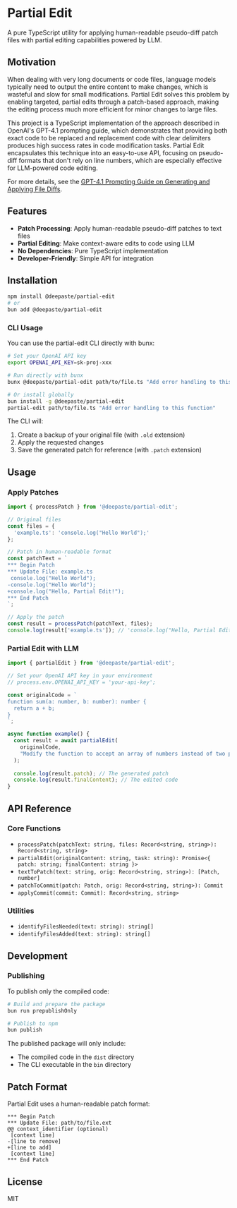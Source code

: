 # Partial Edit

A pure TypeScript utility for applying human-readable pseudo-diff patch files with partial editing capabilities powered by LLM.

## Motivation

When dealing with very long documents or code files, language models typically need to output the entire content to make changes, which is wasteful and slow for small modifications. Partial Edit solves this problem by enabling targeted, partial edits through a patch-based approach, making the editing process much more efficient for minor changes to large files.

This project is a TypeScript implementation of the approach described in OpenAI's GPT-4.1 prompting guide, which demonstrates that providing both exact code to be replaced and replacement code with clear delimiters produces high success rates in code modification tasks. Partial Edit encapsulates this technique into an easy-to-use API, focusing on pseudo-diff formats that don't rely on line numbers, which are especially effective for LLM-powered code editing.

For more details, see the [GPT-4.1 Prompting Guide on Generating and Applying File Diffs](https://cookbook.openai.com/examples/gpt4-1_prompting_guide#appendix-generating-and-applying-file-diffs).

## Features

- **Patch Processing**: Apply human-readable pseudo-diff patches to text files
- **Partial Editing**: Make context-aware edits to code using LLM
- **No Dependencies**: Pure TypeScript implementation
- **Developer-Friendly**: Simple API for integration

## Installation

```bash
npm install @deepaste/partial-edit
# or
bun add @deepaste/partial-edit
```

### CLI Usage

You can use the partial-edit CLI directly with bunx:

```bash
# Set your OpenAI API key
export OPENAI_API_KEY=sk-proj-xxx

# Run directly with bunx
bunx @deepaste/partial-edit path/to/file.ts "Add error handling to this function"

# Or install globally
bun install -g @deepaste/partial-edit
partial-edit path/to/file.ts "Add error handling to this function"
```

The CLI will:
1. Create a backup of your original file (with `.old` extension)
2. Apply the requested changes
3. Save the generated patch for reference (with `.patch` extension)

## Usage

### Apply Patches

```typescript
import { processPatch } from '@deepaste/partial-edit';

// Original files
const files = {
  'example.ts': 'console.log("Hello World");'
};

// Patch in human-readable format
const patchText = `
*** Begin Patch
*** Update File: example.ts
 console.log("Hello World");
-console.log("Hello World");
+console.log("Hello, Partial Edit!");
*** End Patch
`;

// Apply the patch
const result = processPatch(patchText, files);
console.log(result['example.ts']); // 'console.log("Hello, Partial Edit!");'
```

### Partial Edit with LLM

```typescript
import { partialEdit } from '@deepaste/partial-edit';

// Set your OpenAI API key in your environment
// process.env.OPENAI_API_KEY = 'your-api-key';

const originalCode = `
function sum(a: number, b: number): number {
  return a + b;
}
`;

async function example() {
  const result = await partialEdit(
    originalCode,
    "Modify the function to accept an array of numbers instead of two parameters"
  );
  
  console.log(result.patch); // The generated patch
  console.log(result.finalContent); // The edited code
}
```

## API Reference

### Core Functions

- `processPatch(patchText: string, files: Record<string, string>): Record<string, string>`
- `partialEdit(originalContent: string, task: string): Promise<{ patch: string; finalContent: string }>`
- `textToPatch(text: string, orig: Record<string, string>): [Patch, number]`
- `patchToCommit(patch: Patch, orig: Record<string, string>): Commit`
- `applyCommit(commit: Commit): Record<string, string>`

### Utilities

- `identifyFilesNeeded(text: string): string[]`
- `identifyFilesAdded(text: string): string[]`

## Development

### Publishing

To publish only the compiled code:

```bash
# Build and prepare the package
bun run prepublishOnly

# Publish to npm
bun publish
```

The published package will only include:
- The compiled code in the `dist` directory
- The CLI executable in the `bin` directory

## Patch Format

Partial Edit uses a human-readable patch format:

```
*** Begin Patch
*** Update File: path/to/file.ext
@@ context_identifier (optional)
 [context line]
-[line to remove]
+[line to add]
 [context line]
*** End Patch
```

## License

MIT
